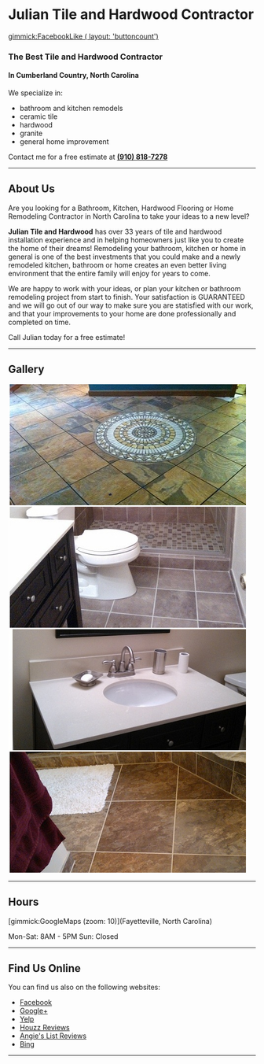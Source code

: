 # Julian Tile and Hardwood Contractor

[gimmick:FacebookLike ( layout: 'buttoncount') ](http://www.facebook.com/JulianTileAndHardwood)

### The Best Tile and Hardwood Contractor 
#### In Cumberland Country, North Carolina

We specialize in:

  * bathroom and kitchen remodels
  * ceramic tile
  * hardwood
  * granite
  * general home improvement

Contact me for a free estimate at **<a href="tel:+19108187278">(910) 818-7278</a>**

------

About Us
---

Are you looking for a Bathroom, Kitchen, Hardwood Flooring or Home Remodeling Contractor in North Carolina to take your ideas to a new level?

**Julian Tile and Hardwood** has over 33 years of tile and hardwood installation experience and in helping homeowners just like you to create the home of their dreams! Remodeling your bathroom, kitchen or home in general is one of the best investments that you could make and a newly remodeled kitchen, bathroom or home creates an even better living environment that the entire family will enjoy for years to come.

We are happy to work with your ideas, or plan your kitchen or bathroom remodeling project from start to finish. Your satisfaction is GUARANTEED and we will go out of our way to make sure you are statisfied with our work, and that your improvements to your home are done professionally and completed on time.

Call Julian today for a free estimate!

------

Gallery
---

![](/data/0001.jpg)
![](/data/0002.jpg)
![](/data/0003.jpg)
![](/data/0004.jpg)

----------

Hours
---
[gimmick:GoogleMaps (zoom: 10)](Fayetteville, North Carolina)

Mon-Sat: 8AM - 5PM
Sun: Closed

----------

Find Us Online
---

You can find us also on the following websites:

  * [Facebook][5]
  * [Google+][1]
  * [Yelp][2]
  * [Houzz Reviews][3]
  * [Angie's List Reviews][4]
  * [Bing][6]

[1]: https://www.google.com/#q=julian+tile+and+hardwood
[2]: http://www.yelp.com/biz/julian-tile-and-hardwood-contractor-linden
[3]: http://www.houzz.com/browseReviews/juliantilehardwood
[4]: http://www.angieslist.com/companylist/us/nc/fayetteville/julian-tile-and-hardwood-contractor-reviews-7573235.htm
[5]: https://www.facebook.com/JulianTileAndHardwood
[6]: http://www.bing.com/search?q=Julian+Tile+and+hardwood

-----------
